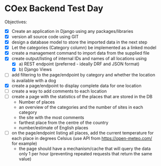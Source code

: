 # **COex Backend Test Day**
Objectives:
- [X] Create an application in Django using any packages/libraries
- [X] version all source code using GIT
- [X] design a database model to store the imported data in the next step
- [X] Let the categories (Category column) be implemented as a linked model
- [X] create a management command to import data from the supplied file
- [X] create output/listing of internal IDs and names of all locations using
    - [X] a) REST endpoint (preferred - ideally DRF and JSON format)
    - [X] b) Django Views
- [ ] add filtering to the page/endpoint by category and whether the location is available with a dog
- [X] create a page/endpoint to display complete data for one location
- [ ] create a way to add comments to each location
- [ ] create a page with the statistics of the places that are stored in the DB
    - Number of places
    - an overview of the categories and the number of sites in each category
    - the site with the most comments
    - farthest place from the centre of the country
    - number/estimate of English places
- [ ] on the page/endpoint listing all places, add the current temperature for each place in degrees Celsius (use API from https://open-meteo.com/ for example)
    - the page should have a mechanism/cache that will query the data only 1 per hour (preventing repeated requests that return the same value)
